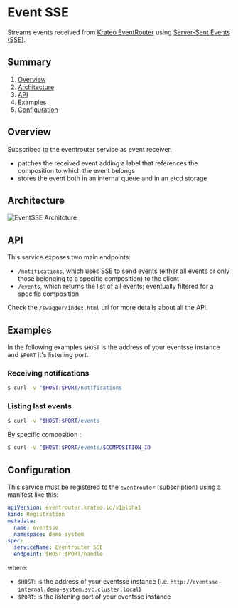# Event SSE

Streams events received from [Krateo EventRouter](https://github.com/krateoplatformops/eventrouter) using [Server-Sent Events (SSE)](https://en.wikipedia.org/wiki/Server-sent_events).

## Summary

1. [Overview](#overview)
2. [Architecture](#architecture)
3. [API](#api)
4. [Examples](#examples)
5. [Configuration](#configuration)
<!-- 6. [FAQ](#faq) -->

## Overview

Subscribed to the eventrouter service as event receiver. 

- patches the received event adding a label that references the composition to which the event belongs 
- stores the event both in an internal queue and in an etcd storage

## Architecture

![EventSSE Architcture](https://www.plantuml.com/plantuml/png/TP2nJiCm48RtUufJTuFOKLK61ZPsnE3ObzOYEGUVNGRKTyVOcCIWJea-_Vxklpj8r26cUG8w4qSHGlLoSjOIlrh_mGeB3pv52W2mQFEcZxIb-0c8ni-BvyommWuv7dsO_y3T-UxcyTkoGotL9t01x4QKGhrVqY0ckA7e7ETPepOv7Otjm7kYH91HypqyFnLLL-AMVNIZCpewprAgB6cOd9me_CkMHZLqf5Ytl9GHxSdlxIRL4ZzHL5RjMyjr1rJfEYuhRFLudosLGXwypU_RuUid9zUpjv-SQeU60x5Dy_G5)

## API

This service exposes two main endpoints: 

- `/notifications`, which uses SSE to send events (either all events or only those belonging to a specific composition) to the client
- `/events`, which returns the list of all events; eventually filtered for a specific composition

Check the `/swagger/index.html` url for more details about all the API.

## Examples

In the following examples `$HOST` is the address of your eventsse instance and `$PORT` it's listening port.

### Receiving notifications

```sh 
$ curl -v "$HOST:$PORT/notifications
```

### Listing last events

```sh 
$ curl -v "$HOST:$PORT/events
```

By specific composition :

```sh 
$ curl -v "$HOST:$PORT/events/$COMPOSITION_ID
```

## Configuration

This service must be registered to the `eventrouter` (subscription) using a manifest like this:

```yaml
apiVersion: eventrouter.krateo.io/v1alpha1
kind: Registration
metadata:
  name: eventsse
  namespace: demo-system
spec:
  serviceName: Eventrouter SSE
  endpoint: $HOST:$PORT/handle
```

where: 

- `$HOST`: is the address of your eventsse instance (i.e. `http://eventsse-internal.demo-system.svc.cluster.local`)
- `$PORT`: is the listening port of your eventsse instance

